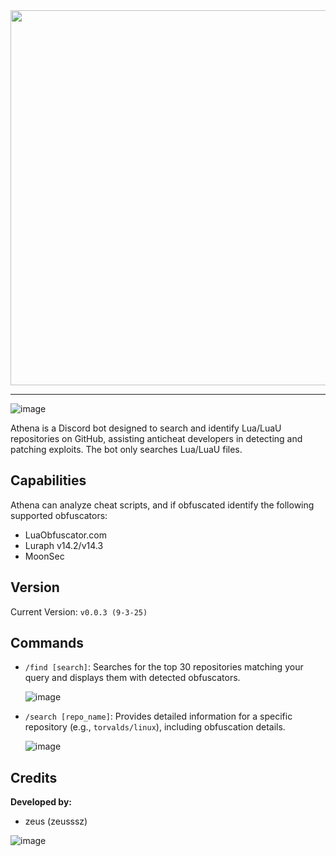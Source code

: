 <div align="center">
  <img src="https://github.com/user-attachments/assets/311ff366-1a69-4188-824a-d67858c1ab59" width="600">
</div>

---
![image](https://github.com/user-attachments/assets/ad039db6-1ad5-468a-998b-262c25832d38)

Athena is a Discord bot designed to search and identify Lua/LuaU repositories on GitHub, assisting anticheat developers in detecting and patching exploits. The bot only searches Lua/LuaU files.

## Capabilities
Athena can analyze cheat scripts, and if obfuscated identify the following supported obfuscators:  
- LuaObfuscator.com  
- Luraph v14.2/v14.3  
- MoonSec  

## Version
Current Version: `v0.0.3 (9-3-25)`

## Commands
- `/find [search]`: Searches for the top 30 repositories matching your query and displays them with detected obfuscators.
  
    ![image](https://github.com/user-attachments/assets/30abbba9-af84-4ad6-b5aa-d172d4e5fb34)

- `/search [repo_name]`: Provides detailed information for a specific repository (e.g., `torvalds/linux`), including obfuscation details.
  
    ![image](https://github.com/user-attachments/assets/423ba687-43dd-4022-9a70-29a9cb6f4ff6)

## Credits
**Developed by:**  
- zeus (zeusssz)

![image](https://github.com/user-attachments/assets/32743232-f7dd-4eb8-8d58-7b053f5c5c2b)
